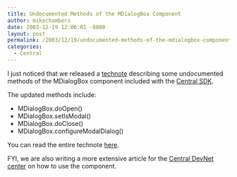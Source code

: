 ```yaml
---
title: Undocumented Methods of the MDialogBox Component
author: mikechambers
date: 2003-12-19 12:06:01 -0800
layout: post
permalink: /2003/12/19/undocumented-methods-of-the-mdialogbox-component/
categories:
  - Central
---
```



I just noticed that we released a [technote][1] describing some undocumented methods of the MDialogBox component included with the [Central SDK][2].

The updated methods include:

*   MDialogBox.doOpen()
*   MDialogBox.setIsModal()
*   MDialogBox.doClose()
*   MDialogBox.configureModalDialog()

You can read the entire technote [here][1].

FYI, we are also writing a more extensive article for the [Central DevNet center][3] on how to use the component.

 [1]: http://www.macromedia.com/support/central/ts/documents/change_component.htm
 [2]: http://www.macromedia.com/go/central_sdk
 [3]: http://www.macromedia.com/go/central_dev_center
